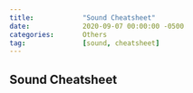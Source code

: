 ```yaml
---
title:            "Sound Cheatsheet"
date:             2020-09-07 00:00:00 -0500
categories:       Others
tag:              [sound, cheatsheet]
---
```


## Sound Cheatsheet
<script src="https://gist.github.com/percyvega/3fb74554792ddacc0c4a6d3121aa5f61.js"></script>